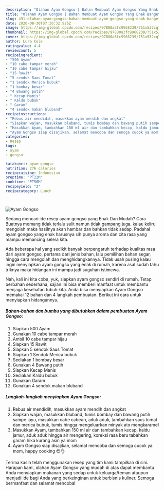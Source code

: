 ```yaml
---
description: "Olahan Ayam Gongso | Bahan Membuat Ayam Gongso Yang Enak Banget"
title: "Olahan Ayam Gongso | Bahan Membuat Ayam Gongso Yang Enak Banget"
slug: 491-olahan-ayam-gongso-bahan-membuat-ayam-gongso-yang-enak-banget
date: 2020-08-30T07:30:32.925Z
image: https://img-global.cpcdn.com/recipes/97880a3fc9968239/751x532cq70/ayam-gongso-foto-resep-utama.jpg
thumbnail: https://img-global.cpcdn.com/recipes/97880a3fc9968239/751x532cq70/ayam-gongso-foto-resep-utama.jpg
cover: https://img-global.cpcdn.com/recipes/97880a3fc9968239/751x532cq70/ayam-gongso-foto-resep-utama.jpg
author: Lura Cole
ratingvalue: 4.4
reviewcount: 5
recipeingredient:
- "500 Ayam"
- "10 cabe tampar merah"
- "10 cabe tampar hijau"
- "15 Rawit"
- "5 sendok Saus Tomat"
- "1 Sendok Merica bubuk"
- "1 bombay besar"
- "4 Bawang putih"
- " Kecap Manis"
- " Kaldu bubuk"
- " Garam"
- "4 sendok makan bluband"
recipeinstructions:
- "Rebus air mendidih, masukkan ayam mendih dan angkat"
- "Siapkan wajan, masukkan bluband, tumis bombay dan bawang putih sampe layu, masukkan cabe cabean, aduk aduk, tambahkan saus tomat dan merica bubuk, tumis hingga mengeluarkan minyak ato mengkaramel"
- "Masukkan Ayam, tambahkan 150 ml air dan tambahkan kecap, kaldu jamur, aduk aduk hingga air mengering, koreksi rasa baru tabahkan garam hika kurang asin ya mom"
- "Ayam Gongso siap disajikan, selamat mencoba dan semoga cucok ya mom, happy cooking 😍👌"
categories:
- Resep
tags:
- ayam
- gongso

katakunci: ayam gongso 
nutrition: 276 calories
recipecuisine: Indonesian
preptime: "PT22M"
cooktime: "PT56M"
recipeyield: "2"
recipecategory: Lunch

---
```



![Ayam Gongso](https://img-global.cpcdn.com/recipes/97880a3fc9968239/751x532cq70/ayam-gongso-foto-resep-utama.jpg)

Sedang mencari ide resep ayam gongso yang Enak Dan Mudah? Cara Buatnya memang tidak terlalu sulit namun tidak gampang juga. kalau keliru mengolah maka hasilnya akan hambar dan bahkan tidak sedap. Padahal ayam gongso yang enak harusnya sih punya aroma dan cita rasa yang mampu memancing selera kita.

Ada beberapa hal yang sedikit banyak berpengaruh terhadap kualitas rasa dari ayam gongso, pertama dari jenis bahan, lalu pemilihan bahan segar, hingga cara mengolah dan menghidangkannya. Tidak usah pusing kalau ingin menyiapkan ayam gongso yang enak di rumah, karena asal sudah tahu triknya maka hidangan ini mampu jadi suguhan istimewa.




Nah, kali ini kita coba, yuk, siapkan ayam gongso sendiri di rumah. Tetap berbahan sederhana, sajian ini bisa memberi manfaat untuk membantu menjaga kesehatan tubuh kita. Anda bisa menyiapkan Ayam Gongso memakai 12 bahan dan 4 langkah pembuatan. Berikut ini cara untuk menyiapkan hidangannya.

<!--inarticleads1-->

##### Bahan-bahan dan bumbu yang dibutuhkan dalam pembuatan Ayam Gongso:

1. Siapkan 500 Ayam
1. Gunakan 10 cabe tampar merah
1. Ambil 10 cabe tampar hijau
1. Siapkan 15 Rawit
1. Siapkan 5 sendok Saus Tomat
1. Siapkan 1 Sendok Merica bubuk
1. Sediakan 1 bombay besar
1. Gunakan 4 Bawang putih
1. Siapkan  Kecap Manis
1. Sediakan  Kaldu bubuk
1. Gunakan  Garam
1. Gunakan 4 sendok makan bluband




<!--inarticleads2-->

##### Langkah-langkah menyiapkan Ayam Gongso:

1. Rebus air mendidih, masukkan ayam mendih dan angkat
1. Siapkan wajan, masukkan bluband, tumis bombay dan bawang putih sampe layu, masukkan cabe cabean, aduk aduk, tambahkan saus tomat dan merica bubuk, tumis hingga mengeluarkan minyak ato mengkaramel
1. Masukkan Ayam, tambahkan 150 ml air dan tambahkan kecap, kaldu jamur, aduk aduk hingga air mengering, koreksi rasa baru tabahkan garam hika kurang asin ya mom
1. Ayam Gongso siap disajikan, selamat mencoba dan semoga cucok ya mom, happy cooking 😍👌




Terima kasih telah menggunakan resep yang tim kami tampilkan di sini. Harapan kami, olahan Ayam Gongso yang mudah di atas dapat membantu Anda menyiapkan makanan yang sedap untuk keluarga/teman ataupun menjadi ide bagi Anda yang berkeinginan untuk berbisnis kuliner. Semoga bermanfaat dan selamat mencoba!
